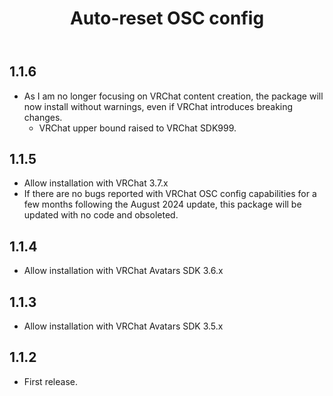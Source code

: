﻿---
title: Auto-reset OSC config
---

## 1.1.6

- As I am no longer focusing on VRChat content creation, the package will now install without warnings,
  even if VRChat introduces breaking changes.
  - VRChat upper bound raised to VRChat SDK999.

## 1.1.5

- Allow installation with VRChat 3.7.x
- If there are no bugs reported with VRChat OSC config capabilities for a few months following the August 2024 update,
  this package will be updated with no code and obsoleted.

## 1.1.4

- Allow installation with VRChat Avatars SDK 3.6.x

## 1.1.3

- Allow installation with VRChat Avatars SDK 3.5.x

## 1.1.2

- First release.
